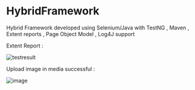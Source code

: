 # HybridFramework
Hybrid Framework developed using Selenium/Java with TestNG , Maven , Extent reports , Page Object Model , Log4J support

Extent Report :

![testresult](https://user-images.githubusercontent.com/33172793/35264268-182c10e8-0042-11e8-91b1-55fc838c7554.PNG)

Upload image in media successful :

![image](https://user-images.githubusercontent.com/33172793/35264372-890d060a-0042-11e8-8fe8-15172de6901a.PNG)
